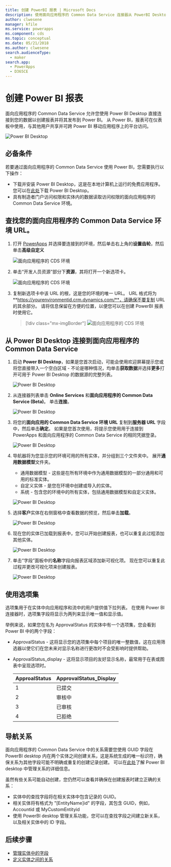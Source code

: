 ```yaml
---
title: 创建 PowerBI 报表 | Microsoft Docs
description: 使用面向应用程序的 Common Data Service 连接器从 PowerBI Desktop 连接到您的数据。
author: clwesene
manager: kfile
ms.service: powerapps
ms.component: cds
ms.topic: conceptual
ms.date: 05/21/2018
ms.author: clwesene
search.audienceType:
  - maker
search.app:
  - PowerApps
  - D365CE
---
```

# <a name="create-a-power-bi-report"></a>创建 Power BI 报表
面向应用程序的 Common Data Service 允许您使用 Power BI Desktop 直接连接到您的数据以创建报表并将其发布到 Power BI。 从 Power BI，报表可在仪表板中使用，与其他用户共享并可跨 Power BI 移动应用程序上的平台访问。

![Power BI Desktop](./media/data-platform-cds-powerbi-connector/PBIDesktop.png "Power BI Desktop")

## <a name="prerequisites"></a>必备条件 

若要通过面向应用程序的 Common Data Service 使用 Power BI，您需要执行以下操作：

* 下载并安装 Power BI Desktop，这是在本地计算机上运行的免费应用程序。 您可以在[此处](https://powerbi.microsoft.com/desktop/)下载 Power BI Desktop。
* 具有制造者门户访问权限和实体内的数据读取访问权限的面向应用程序的 Common Data Service 环境。

## <a name="finding-your-common-data-service-for-apps-environment-url"></a>查找您的面向应用程序的 Common Data Service 环境 URL。

1. 打开 [PowerApps](https://web.powerapps.com/?utm_source=padocs&utm_medium=linkinadoc&utm_campaign=referralsfromdoc) 并选择要连接到的环境，然后单击右上角的**设置齿轮**，然后单击**高级自定义**

    ![面向应用程序的 CDS 环境](./media/data-platform-cds-powerbi-connector/CDSEnv1.png "面向应用程序的 CDS 环境")

2. 单击“开发人员资源”部分下**资源**，其将打开一个新选项卡。

    ![面向应用程序的 CDS 环境](./media/data-platform-cds-powerbi-connector/CDSEnv2.png "面向应用程序的 CDS 环境")

3. 复制新选项卡中该 URL 的根，这是您的环境的唯一 URL。 URL 格式将为 **https://yourenvironmentid.crm.dynamics.com/**，请确保不要复制 URL 的其余部分。 请将信息保留在方便的位置，以便您可以在创建 PowerBI 报表时使用它。

    > [!div class="mx-imgBorder"] 
    > ![面向应用程序的 CDS 环境](./media/data-platform-cds-powerbi-connector/CDSEnv3.png "面向应用程序的 CDS 环境")

## <a name="connecting-to-common-data-service-for-apps-from-power-bi-desktop"></a>从 Power BI Desktop 连接到面向应用程序的 Common Data Service

1. 启动 **Power BI Desktop**，如果是您首次启动，可能会使用欢迎屏幕提示您或将您直接带入一个空白区域 - 不论是哪种情况，均单击**获取数据**并选择**更多**打开可用于 Power BI Desktop 的数据源的完整列表。

    ![Power BI Desktop](./media/data-platform-cds-powerbi-connector/CreateReport1.png "Power BI Desktop")

2. 从连接器列表单击 **Online Services** 和**面向应用程序的 Common Data Service (Beta)**。 单击**连接**。

    ![Power BI Desktop](./media/data-platform-cds-powerbi-connector/CreateReport2.png "Power BI Desktop")

3. 将您的**面向应用的 Common Data Service 环境 URL** 复制到**服务器 URL** 字段中，然后单击**确定**。 如果是您首次使用，将提示您使用用于连接到 PowerApps 和面向应用程序的 Common Data Service 的相同凭据登录。

    ![Power BI Desktop](./media/data-platform-cds-powerbi-connector/CreateReport3.png "Power BI Desktop")

4. 导航器将为您显示您的环境可用的所有实体，并分组到三个文件夹中。 展开**通用数据模型**文件夹。

    * 通用数据模型 - 这些是在所有环境中作为通用数据模型的一部分通用和可用的标准实体。
    * 自定义实体 - 是您在环境中创建或导入的实体。
    * 系统 - 包含您的环境中的所有实体，包括通用数据模型和自定义实体。

    ![Power BI Desktop](./media/data-platform-cds-powerbi-connector/CreateReport4.png "Power BI Desktop")

5. 选择**客户**实体在右侧窗格中查看数据的预览，然后单击**加载**。

    ![Power BI Desktop](./media/data-platform-cds-powerbi-connector/CreateReport5.png "Power BI Desktop")

6. 现在您的实体已加载到报表中，您可以开始创建报表，也可以重复此过程添加其他实体。

    ![Power BI Desktop](./media/data-platform-cds-powerbi-connector/CreateReport6.png "Power BI Desktop")

7. 单击“字段”面板中的**名称**字段向报表区域添加新可视化项。 现在您可以重复此过程并更改可视化项来创建报表。

    ![Power BI Desktop](./media/data-platform-cds-powerbi-connector/CreateReport7.png "Power BI Desktop")


## <a name="using-option-sets"></a>使用选项集

选项集用于在实体中向应用程序和流中的用户提供值下拉列表。 在使用 Power BI 连接器时，选项集字段将显示为两列来显示唯一值和显示值。

举例来说，如果您在名为 ApprovalStatus 的实体中有一个选项集，您会看到 Power BI 中的两个字段：

* ApprovalStatus - 这将显示您的选项集中每个项目的唯一整数值，这在应用筛选器以使它们在您未来对显示名称进行更改时不会受影响时提供帮助。
* ApprovalStatus_display - 这将显示项目的友好显示名称，最常用于在表或图表中呈现选项时。

    |ApproalStatus|ApprovalStatus_Display|
    |---------|---------|
    1|已提交
    2|审核中
    3|已审核
    4|已拒绝

## <a name="navigating-relationships"></a>导航关系

面向应用程序的 Common Data Service 中的关系需要您使用 GUID 字段在 PowerBI desktop 内在两个实体之间创建关系，这是系统生成的唯一标识符，确保关系为其他字段可能不明确或重复的创建记录创建。 可以在[此处](https://docs.microsoft.com/power-bi/desktop-create-and-manage-relationships)了解 Power BI desktop 中管理关系的详细信息。

虽然有些关系可能自动创建，您仍然可以查看并确保在创建报表时建立正确的关系：

* 实体中的查找字段将在相关实体中包含记录的 GUID。
* 相关实体将有格式为 "[EntityName]id" 的字段，其包含 GUID，例如，Accountid 或 MyCustomEntityid
* 使用 PowerBI desktop 管理关系功能，您可以在查找字段之间建立新关系，以及相关实体中的 ID 字段。


## <a name="next-steps"></a>后续步骤
* [管理实体中的字段](data-platform-manage-fields.md)
* [定义实体之间的关系](data-platform-entity-lookup.md)



